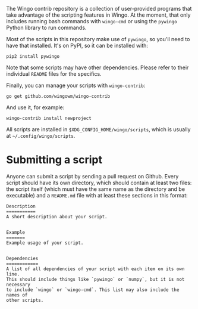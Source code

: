 The Wingo contrib repository is a collection of user-provided programs that 
take advantage of the scripting features in Wingo. At the moment, that only 
includes running bash commands with `wingo-cmd` or using the `pywingo` Python 
library to run commands.

Most of the scripts in this repository make use of `pywingo`, so you'll need to 
have that installed. It's on PyPI, so it can be installed with:

    pip2 install pywingo

Note that some scripts may have other dependencies. Please refer to their 
individual `README` files for the specifics.

Finally, you can manage your scripts with `wingo-contrib`:

    go get github.com/wingowm/wingo-contrib

And use it, for example:

    wingo-contrib install newproject

All scripts are installed in `$XDG_CONFIG_HOME/wingo/scripts`, which is usually 
at `~/.config/wingo/scripts`.


Submitting a script
===================
Anyone can submit a script by sending a pull request on Github. Every script 
should have its own directory, which should contain at least two files: the 
script itself (which must have the same name as the directory and be 
executable) and a `README.md` file with at least these sections in this format:

```
Description
===========
A short description about your script.


Example
=======
Example usage of your script.


Dependencies
============
A list of all dependencies of your script with each item on its own line.
This should include things like `pywingo` or `numpy`, but it is not necessary 
to include `wingo` or `wingo-cmd`. This list may also include the names of 
other scripts.
```



